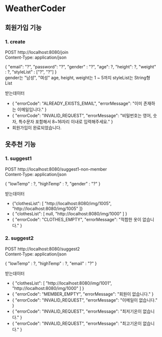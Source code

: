 # WeatherCoder

## 회원가입 기능 
### 1. create  
POST http://localhost:8080/join   
Content-Type: application/json

{
"email": "?",
"password": "?",
"gender" : "?",
"age": ?,
"height": ?,
"weight" : ?,
"styleList" : ["?", "?"]
}   
gender는 "남성", "여성" age, height, weight는 1 ~ 5까지 styleList는 String형 List


받는데이터  
- {
"errorCode": "ALREADY_EXISTS_EMAIL",
"errorMessage": "이미 존재하는 이메일입니다."
}
- {
  "errorCode": "INVALID_REQUEST",
  "errorMessage": "비밀번호는 영어, 숫자, 특수문자 포함해서 8~16자리 이내로 입력해주세요."
  }
- 회원가입이 완료되었습니다.

## 옷추천 기능 
### 1. suggest1
POST http://localhost:8080/suggest1-non-member  
Content-Type: application/json

{
"lowTemp" : ?,
"highTemp" : ?,
"gender" : "?"
}

받는데이터  
- {"clothesList": [
  "http://localhost:8080/img/1005",
  "http://localhost:8080/img/1005"
  ]}
- {
   "clothesList": [
  null,
  "http://localhost:8080/img/1000"
  ]
  }
- {
  "errorCode": "CLOTHES_EMPTY",
  "errorMessage": "적합한 옷이 없습니다."
  }

### 2. suggest2
POST http://localhost:8080/suggest2  
Content-Type: application/json   

{
"lowTemp" : ?,
"highTemp" : ?,
"email" : "?"
}

받는데이터
- {
  "clothesList": [
  "http://localhost:8080/img/1001",
  "http://localhost:8080/img/1000"
  ]
  }
- {
  "errorCode": "MEMBER_EMPTY",
  "errorMessage": "회원이 없습니다."
  }
- {
  "errorCode": "INVALID_REQUEST",
  "errorMessage": "이메일이 없습니다."
  }
- {
  "errorCode": "INVALID_REQUEST",
  "errorMessage": "최저기온이 없습니다."
  }
- {
  "errorCode": "INVALID_REQUEST",
  "errorMessage": "최고기온이 없습니다."
  }




